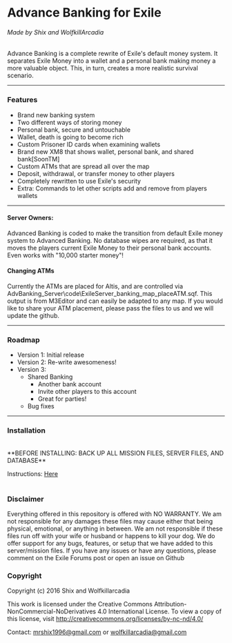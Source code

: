 # Advance Banking for Exile
###### Made by Shix and WolfkillArcadia
Advance Banking is a complete rewrite of Exile's default money system. It separates Exile Money into a wallet and a personal bank making money a more valuable object. This, in turn, creates a more realistic survival scenario.

---

### Features
* Brand new banking system
* Two different ways of storing money
* Personal bank, secure and untouchable
* Wallet, death is going to become rich
* Custom Prisoner ID cards when examining wallets
* Brand new XM8 that shows wallet, personal bank, and shared bank[SoonTM]
* Custom ATMs that are spread all over the map
* Deposit, withdrawal, or transfer money to other players
* Completely rewritten to use Exile's security
* Extra: Commands to let other scripts add and remove from players wallets

---

#### Server Owners:
Advanced Banking is coded to make the transition from default Exile money system to Advanced Banking. No database wipes are required, as that it moves the players current Exile Money to their personal bank accounts. Even works with "10,000 starter money"!

#### Changing ATMs
Currently the ATMs are placed for Altis, and are controlled via AdvBanking_Server\code\ExileServer_banking_map_placeATM.sqf. This output is from M3Editor and can easily be adapted to any map. If you would like to share your ATM placement, please pass the files to us and we will update the github.

---

### Roadmap
* Version 1: Initial release
* Version 2: Re-write awesomeness!
* Version 3:
    * Shared Banking
        * Another bank account
        * Invite other players to this account
        * Great for parties!
    * Bug fixes

---

### Installation
<br>
**BEFORE INSTALLING: BACK UP ALL MISSION FILES, SERVER FILES, AND DATABASE**

Instructions: [Here](https://github.com/WolfkillArcadia/AdvancedBanking/blob/master/FreshServerInstallation.md)<br><br>

### Disclaimer
Everything offered in this repository is offered with NO WARRANTY. We am not responsible for any damages these files may cause either that being physical, emotional, or anything in between. We am not responsible if these files run off with your wife or husband or happens to kill your dog. We do offer support for any bugs, features, or setup that we have added to this server/mission files. If you have any issues or have any questions, please comment on the Exile Forums post or open an issue on Github

### Copyright
Copyright (c) 2016 Shix and Wolfkillarcadia

This work is licensed under the Creative Commons Attribution-NonCommercial-NoDerivatives 4.0 International License.
To view a copy of this license, visit http://creativecommons.org/licenses/by-nc-nd/4.0/

Contact: mrshix1996@gmail.com or wolfkillarcadia@gmail.com
